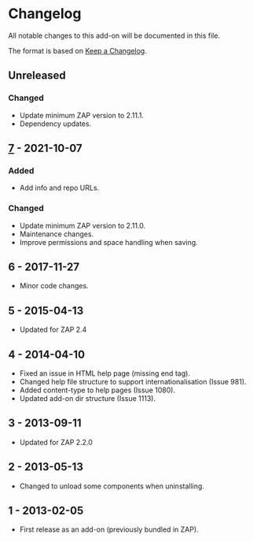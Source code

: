 # Changelog
All notable changes to this add-on will be documented in this file.

The format is based on [Keep a Changelog](https://keepachangelog.com/en/1.0.0/).

## Unreleased
### Changed
- Update minimum ZAP version to 2.11.1.
- Dependency updates.

## [7] - 2021-10-07
### Added
- Add info and repo URLs.

### Changed
- Update minimum ZAP version to 2.11.0.
- Maintenance changes.
- Improve permissions and space handling when saving.

## 6 - 2017-11-27

- Minor code changes.

## 5 - 2015-04-13

- Updated for ZAP 2.4

## 4 - 2014-04-10

- Fixed an issue in HTML help page (missing end tag).
- Changed help file structure to support internationalisation (Issue 981).
- Added content-type to help pages (Issue 1080).
- Updated add-on dir structure (Issue 1113).

## 3 - 2013-09-11

- Updated for ZAP 2.2.0

## 2 - 2013-05-13

- Changed to unload some components when uninstalling.

## 1 - 2013-02-05

- First release as an add-on (previously bundled in ZAP).

[7]: https://github.com/zaproxy/zap-extensions/releases/beanshell-v7
